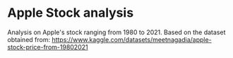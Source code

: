 # Apple Stock analysis
Analysis on Apple's stock ranging from 1980 to 2021. Based on the dataset obtained from:
https://www.kaggle.com/datasets/meetnagadia/apple-stock-price-from-19802021
